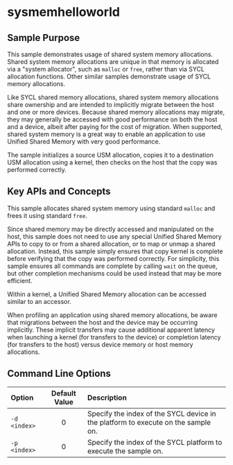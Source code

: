# sysmemhelloworld

## Sample Purpose

This sample demonstrates usage of shared system memory allocations.
Shared system memory allocations are unique in that memory is allocated via a "system allocator", such as `malloc` or `free`, rather than via SYCL allocation functions.
Other similar samples demonstrate usage of SYCL memory allocations.

Like SYCL shared memory allocations, shared system memory allocations share ownership and are intended to implicitly migrate between the host and one or more devices.
Because shared memory allocations may migrate, they may generally be accessed with good performance on both the host and a device, albeit after paying for the cost of migration.
When supported, shared system memory is a great way to enable an application to use Unified Shared Memory with very good performance.

The sample initializes a source USM allocation, copies it to a destination USM allocation using a kernel, then checks on the host that the copy was performed correctly.

## Key APIs and Concepts

This sample allocates shared system memory using standard `malloc` and frees it using standard `free`.

Since shared memory may be directly accessed and manipulated on the host, this sample does not need to use any special Unified Shared Memory APIs to copy to or from a shared allocation, or to map or unmap a shared allocation.
Instead, this sample simply ensures that copy kernel is complete before verifying that the copy was performed correctly.
For simplicity, this sample ensures all commands are complete by calling `wait` on the queue, but other completion mechanisms could be used instead that may be more efficient.

Within a kernel, a Unified Shared Memory allocation can be accessed similar to an accessor.

When profiling an application using shared memory allocations, be aware that migrations between the host and the device may be occurring implicitly.
These implicit transfers may cause additional apparent latency when launching a kernel (for transfers to the device) or completion latency (for transfers to the host) versus device memory or host memory allocations.

## Command Line Options

| Option | Default Value | Description |
|:--|:-:|:--|
| `-d <index>` | 0 | Specify the index of the SYCL device in the platform to execute on the sample on.
| `-p <index>` | 0 | Specify the index of the SYCL platform to execute the sample on.
